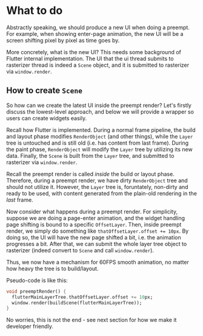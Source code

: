 # What to do

Abstractly speaking, we should produce a new UI when doing a preempt. For example, when showing enter-page animation, the new UI will be a screen shifting pixel by pixel as time goes by.

More concretely, what is the new UI? This needs some background of Flutter internal implementation. The UI that the ui thread submits to rasterizer thread is indeed a `Scene` object, and it is submitted to rasterizer via `window.render`.

## How to create `Scene`

So how can we create the latest UI inside the preempt render? Let's firstly discuss the lowest-level approach, and below we will provide a wrapper so users can create widgets easily.

Recall how Flutter is implemented. During a normal frame pipeline, the build and layout phase modifies `RenderObject` (and other things), while the `Layer` tree is untouched and is still old (i.e. has content from last frame). During the paint phase, `RenderObject` will modify the `Layer` tree by utilizing its new data. Finally, the `Scene` is built from the `Layer` tree, and submitted to rasterizer via `window.render`.

Recall the preempt render is called *inside* the build or layout phase. Therefore, during a preempt render, we have dirty `RenderObject` tree and should not utilize it. However, the `Layer` tree is, foruntately, non-dirty and ready to be used, with content generated from the plain-old rendering in the *last* frame.

Now consider what happens during a preempt render. For simplicity, suppose we are doing a page-enter animation, and the widget handling page shifting is bound to a specific `OffsetLayer`. Then, inside preempt render, we simply do something like `thatOffsetLayer.offset += 10px`. By doing so, the UI will have the new page shifted a bit, i.e. the animation progresses a bit. After that, we can submit the whole layer tree object to rasterizer (indeed convert to `Scene` and call `window.render`).

Thus, we now have a mechanism for 60FPS smooth animation, no matter how heavy the tree is to build/layout.

Pseudo-code is like this:

```dart
void preemptRender() {
  flutterMainLayerTree.thatOffsetLayer.offset += 10px;
  window.render(buildScene(flutterMainLayerTree));
}
```

No worries, this is not the end - see next section for how we make it developer friendly.
